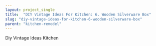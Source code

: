```yaml
---
layout: project_single
title:  "DIY Vintage Ideas For Kitchen: 6. Wooden Silverware Box"
slug: "diy-vintage-ideas-for-kitchen-6-wooden-silverware-box"
parent: "kitchen-remodel"
---
```

Diy Vintage Ideas Kitchen